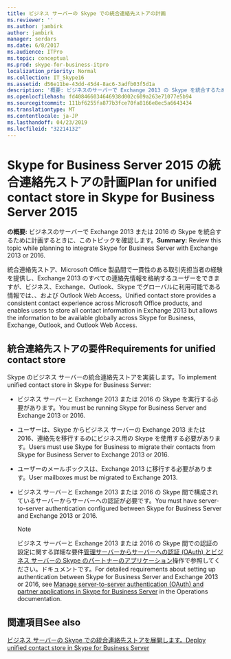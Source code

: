 ```yaml
---
title: ビジネス サーバーの Skype での統合連絡先ストアの計画
ms.reviewer: ''
ms.author: jambirk
author: jambirk
manager: serdars
ms.date: 6/8/2017
ms.audience: ITPro
ms.topic: conceptual
ms.prod: skype-for-business-itpro
localization_priority: Normal
ms.collection: IT_Skype16
ms.assetid: d56e11be-43dd-45d4-8ac6-3adfb03f5d1a
description: '概要: ビジネスのサーバーで Exchange 2013 の Skype を統合するために計画するときにこのトピックを確認します。'
ms.openlocfilehash: fd408466034646938d002c609a263e71077e5b94
ms.sourcegitcommit: 111bf6255fa877b3fce70fa8166e8ec5a6643434
ms.translationtype: MT
ms.contentlocale: ja-JP
ms.lasthandoff: 04/23/2019
ms.locfileid: "32214132"
---
```

# <a name="plan-for-unified-contact-store-in-skype-for-business-server-2015"></a><span data-ttu-id="d976b-103">Skype for Business Server 2015 の統合連絡先ストアの計画</span><span class="sxs-lookup"><span data-stu-id="d976b-103">Plan for unified contact store in Skype for Business Server 2015</span></span>
 
<span data-ttu-id="d976b-104">**の概要:** ビジネスのサーバーで Exchange 2013 または 2016 の Skype を統合するために計画するときに、このトピックを確認します。</span><span class="sxs-lookup"><span data-stu-id="d976b-104">**Summary:** Review this topic while planning to integrate Skype for Business Server with Exchange 2013 or 2016.</span></span>
  
<span data-ttu-id="d976b-105">統合連絡先ストア、Microsoft Office 製品間で一貫性のある取引先担当者の経験を提供し、Exchange 2013 のすべての連絡先情報を格納するユーザーをできますが、ビジネス、Exchange、Outlook、Skype でグローバルに利用可能である情報では、、および Outlook Web Access。</span><span class="sxs-lookup"><span data-stu-id="d976b-105">Unified contact store provides a consistent contact experience across Microsoft Office products, and enables users to store all contact information in Exchange 2013 but allows the information to be available globally across Skype for Business, Exchange, Outlook, and Outlook Web Access.</span></span>
  
## <a name="requirements-for-unified-contact-store"></a><span data-ttu-id="d976b-106">統合連絡先ストアの要件</span><span class="sxs-lookup"><span data-stu-id="d976b-106">Requirements for unified contact store</span></span>

<span data-ttu-id="d976b-107">Skype のビジネス サーバーの統合連絡先ストアを実装します。</span><span class="sxs-lookup"><span data-stu-id="d976b-107">To implement unified contact store in Skype for Business Server:</span></span>
  
- <span data-ttu-id="d976b-108">ビジネス サーバーと Exchange 2013 または 2016 の Skype を実行する必要があります。</span><span class="sxs-lookup"><span data-stu-id="d976b-108">You must be running Skype for Business Server and Exchange 2013 or 2016.</span></span>
    
- <span data-ttu-id="d976b-109">ユーザーは、Skype からビジネス サーバーの Exchange 2013 または 2016、連絡先を移行するのにビジネス用の Skype を使用する必要があります。</span><span class="sxs-lookup"><span data-stu-id="d976b-109">Users must use Skype for Business to migrate their contacts from Skype for Business Server to Exchange 2013 or 2016.</span></span>
    
- <span data-ttu-id="d976b-110">ユーザーのメールボックスは、Exchange 2013 に移行する必要があります。</span><span class="sxs-lookup"><span data-stu-id="d976b-110">User mailboxes must be migrated to Exchange 2013.</span></span>
    
- <span data-ttu-id="d976b-111">ビジネス サーバーと Exchange 2013 または 2016 の Skype 間で構成されているサーバーからサーバーへの認証が必要です。</span><span class="sxs-lookup"><span data-stu-id="d976b-111">You must have server-to-server authentication configured between Skype for Business Server and Exchange 2013 or 2016.</span></span>
    
    > [!NOTE]
    > <span data-ttu-id="d976b-112">ビジネス サーバーと Exchange 2013 または 2016 の Skype 間での認証の設定に関する詳細な要件[管理サーバーからサーバーへの認証 (OAuth) とビジネス サーバーの Skype のパートナーのアプリケーション](../../manage/authentication/server-to-server-and-partner-applications.md)操作で参照してください。ドキュメントです。</span><span class="sxs-lookup"><span data-stu-id="d976b-112">For detailed requirements about setting up authentication between Skype for Business Server and Exchange 2013 or 2016, see [Manage server-to-server authentication (OAuth) and partner applications in Skype for Business Server](../../manage/authentication/server-to-server-and-partner-applications.md) in the Operations documentation.</span></span>
  
## <a name="see-also"></a><span data-ttu-id="d976b-113">関連項目</span><span class="sxs-lookup"><span data-stu-id="d976b-113">See also</span></span>

[<span data-ttu-id="d976b-114">ビジネス サーバーの Skype での統合連絡先ストアを展開します。</span><span class="sxs-lookup"><span data-stu-id="d976b-114">Deploy unified contact store in Skype for Business Server</span></span>](../../deploy/deploy-unified-contact-store.md)
